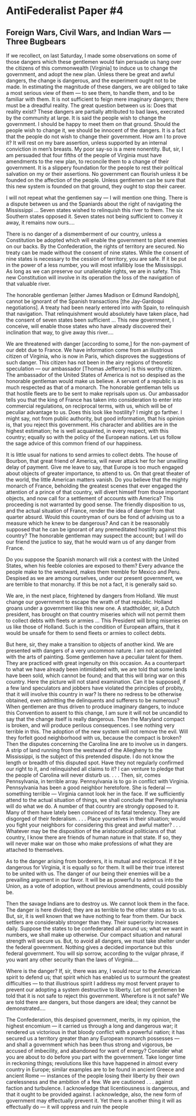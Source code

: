 # AntiFederalist Paper #4
## Foreign Wars, Civil Wars, and Indian Wars — Three Bugbears
 

If we recollect, on last Saturday, I made some observations on some of those dangers which these gentlemen would fain persuade us hang over the citizens of this commonwealth [Virginia] to induce us to change the government, and adopt the new plan. Unless there be great and awful dangers, the change is dangerous, and the experiment ought not to be made. In estimating the magnitude of these dangers, we are obliged to take a most serious view of them — to see them, to handle them, and to be familiar with them. It is not sufficient to feign mere imaginary dangers; there must be a dreadful reality. The great question between us is: Does that reality exist? These dangers are partially attributed to bad laws, execrated by the community at large. It is said the people wish to change the government. I should be happy to meet them on that ground. Should the people wish to change it, we should be innocent of the dangers. It is a fact that the people do not wish to change their government. How am I to prove it? It will rest on my bare assertion, unless supported by an internal conviction in men’s breasts. My poor say-so is a mere nonentity. But, sir, I am persuaded that four fifths of the people of Virginia must have amendments to the new plan, to reconcile them to a change of their government. It is a slippery foundation for the people to rest their political salvation on my or their assertions. No government can flourish unless it be founded on the affection of the people. Unless gentlemen can be sure that this new system is founded on that ground, they ought to stop their career.

I will not repeat what the gentlemen say — I will mention one thing. There is a dispute between us and the Spaniards about the right of navigating the Mississippi … Seven states wished to relinquish this river to them. The six Southern states opposed it. Seven states not being sufficient to convey it away, it remains now ours….

There is no danger of a dismemberment of our country, unless a Constitution be adopted which will enable the government to plant enemies on our backs. By the Confederation, the rights of territory are secured. No treaty can be made without the consent of nine states. While the consent of nine states is necessary to the cession of territory, you are safe. If it be put in the power of a less number, you will most infallibly lose the Mississippi. As long as we can preserve our unalienable rights, we are in safety. This new Constitution will involve in its operation the loss of the navigation of that valuable river.

The honorable gentleman [either James Madison or Edmund Randolph], cannot be ignorant of the Spanish transactions [the Jay-Gardoqui negotiations]. A treaty had been nearly entered into with Spain, to relinquish that navigation. That relinquishment would absolutely have taken place, had the consent of seven states been sufficient … This new government, I conceive, will enable those states who have already discovered their inclination that way, to give away this river….

We are threatened with danger [according to some,] for the non-payment of our debt due to France. We have information come from an illustrious citizen of Virginia, who is now in Paris, which disproves the suggestions of such danger. This citizen has not been in the airy regions of theoretic speculation — our ambassador [Thomas Jefferson] is this worthy citizen. The ambassador of the United States of America is not so despised as the honorable gentleman would make us believe. A servant of a republic is as much respected as that of a monarch. The honorable gentleman tells us that hostile fleets are to be sent to make reprisals upon us. Our ambassador tells you that the king of France has taken into consideration to enter into commercial regulations, on reciprocal terms, with us, which will be of peculiar advantage to us. Does this look like hostility? I might go farther. I might say, not from public authority, but good information, that his opinion is, that you reject this government. His character and abilities are in the highest estimation; he is well acquainted, in every respect, with this country; equally so with the policy of the European nations. Let us follow the sage advice of this common friend of our happiness.

It is little usual for nations to send armies to collect debts. The house of Bourbon, that great friend of America, will never attack her for her unwilling delay of payment. Give me leave to say, that Europe is too much engaged about objects of greater importance, to attend to us. On that great theater of the world, the little American matters vanish. Do you believe that the mighty monarch of France, beholding the greatest scenes that ever engaged the attention of a prince of that country, will divert himself from those important objects, and now call for a settlement of accounts with America? This proceeding is not warranted by good sense. The friendly disposition to us, and the actual situation of France, render the idea of danger from that quarter absurd. Would this countryman of ours be fond of advising us to a measure which he knew to be dangerous? And can it be reasonably supposed that he can be ignorant of any premeditated hostility against this country? The honorable gentleman may suspect the account; but I will do our friend the justice to say, that he would warn us of any danger from France.

Do you suppose the Spanish monarch will risk a contest with the United States, when his feeble colonies are exposed to them? Every advance the people make to the westward, makes them tremble for Mexico and Peru. Despised as we are among ourselves, under our present government, we are terrible to that monarchy. If this be not a fact, it is generally said so.

We are, in the next place, frightened by dangers from Holland. We must change our government to escape the wrath of that republic. Holland groans under a government like this new one. A stadtholder, sir, a Dutch president, has brought on that country miseries which will not permit them to collect debts with fleets or armies … This President will bring miseries on us like those of Holland. Such is the condition of European affairs, that it would be unsafe for them to send fleets or armies to collect debts.

But here, sir, they make a transition to objects of another kind. We are presented with dangers of a very uncommon nature. I am not acquainted with the arts of painting. Some gentlemen have a peculiar talent for them. They are practiced with great ingenuity on this occasion. As a counterpart to what we have already been intimidated with, we are told that some lands have been sold, which cannot be found; and that this will bring war on this country. Here the picture will not stand examination. Can it be supposed, if a few land speculators and jobbers have violated the principles of probity, that it will involve this country in war? Is there no redress to be otherwise obtained, even admitting the delinquents and sufferers to be numerous? When gentlemen are thus driven to produce imaginary dangers, to induce this Convention to assent to this change, I am sure it will not be uncandid to say that the change itself is really dangerous. Then the Maryland compact is broken, and will produce perilous consequences. I see nothing very terrible in this. The adoption of the new system will not remove the evil. Will they forfeit good neighborhood with us, because the compact is broken? Then the disputes concerning the Carolina line are to involve us in dangers. A strip of land running from the westward of the Allegheny to the Mississippi, is the subject of this pretended dispute. I do not know the length or breadth of this disputed spot. Have they not regularly confirmed our right to it, and relinquished all claims to it? I can venture to pledge that the people of Carolina will never disturb us. . . . Then, sir, comes Pennsylvania, in terrible array. Pennsylvania is to go in conflict with Virginia. Pennsylvania has been a good neighbor heretofore. She is federal — something terrible — Virginia cannot look her in the face. If we sufficiently attend to the actual situation of things, we shall conclude that Pennsylvania will do what we do. A number of that country are strongly opposed to it. Many of them have lately been convinced of its fatal tendency. They are disgorged of their federalism. . . . Place yourselves in their situation; would you fight your neighbors for considering this great and awful matter? . . . Whatever may be the disposition of the aristocratical politicians of that country, I know there are friends of human nature in that state. If so, they will never make war on those who make professions of what they are attached to themselves.

As to the danger arising from borderers, it is mutual and reciprocal. If it be dangerous for Virginia, it is equally so for them. It will be their true interest to be united with us. The danger of our being their enemies will be a prevailing argument in our favor. It will be as powerful to admit us into the Union, as a vote of adoption, without previous amendments, could possibly be.

Then the savage Indians are to destroy us. We cannot look them in the face. The danger is here divided; they are as terrible to the other states as to us. But, sir, it is well known that we have nothing to fear from them. Our back settlers are considerably stronger than they. Their superiority increases daily. Suppose the states to be confederated all around us; what we want in numbers, we shall make up otherwise. Our compact situation and natural strength will secure us. But, to avoid all dangers, we must take shelter under the federal government. Nothing gives a decided importance but this federal government. You will sip sorrow, according to the vulgar phrase, if you want any other security than the laws of Virginia….

Where is the danger? If, sir, there was any, I would recur to the American spirit to defend us; that spirit which has enabled us to surmount the greatest difficulties — to that illustrious spirit I address my most fervent prayer to prevent our adopting a system destructive to liberty. Let not gentlemen be told that it is not safe to reject this government. Wherefore is it not safe? We are told there are dangers, but those dangers are ideal; they cannot be demonstrated….

The Confederation, this despised government, merits, in my opinion, the highest encomium — it carried us through a long and dangerous war; it rendered us victorious in that bloody conflict with a powerful nation; it has secured us a territory greater than any European monarch possesses — and shall a government which has been thus strong and vigorous, be accused of imbecility, and abandoned for want of energy? Consider what you are about to do before you part with the government. Take longer time in reckoning things; revolutions like this have happened in almost every country in Europe; similar examples are to be found in ancient Greece and ancient Rome — instances of the people losing their liberty by their own carelessness and the ambition of a few. We are cautioned . . . against faction and turbulence. I acknowledge that licentiousness is dangerous, and that it ought to be provided against. I acknowledge, also, the new form of government may effectually prevent it. Yet there is another thing it will as effectually do — it will oppress and ruin the people
